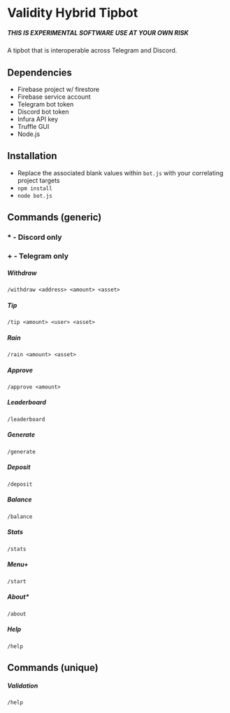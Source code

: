 # Validity Hybrid Tipbot

##### THIS IS EXPERIMENTAL SOFTWARE USE AT YOUR OWN RISK

A tipbot that is interoperable across Telegram and Discord.

## Dependencies

* Firebase project w/ firestore
* Firebase service account
* Telegram bot token
* Discord bot token
* Infura API key
* Truffle GUI
* Node.js

## Installation

* Replace the associated blank values within `bot.js` with your correlating project targets
* `npm install`
* `node bot.js`

## Commands (generic)

 ### * - Discord only
 ### + - Telegram only

 ##### Withdraw
 ```
/withdraw <address> <amount> <asset>
 ```
 ##### Tip
 ```
/tip <amount> <user> <asset>
 ```
 ##### Rain
 ```
/rain <amount> <asset>
 ```
 ##### Approve
 ```
/approve <amount>
 ```
 ##### Leaderboard
 ```
 /leaderboard
 ```
 ##### Generate
 ```
 /generate
 ```
 ##### Deposit
 ```
 /deposit
 ```
 ##### Balance
 ```
 /balance
 ```
 ##### Stats
 ```
/stats
 ```
 ##### Menu+
 ```
 /start
 ```
 ##### About*
 ```
 /about
 ```
 ##### Help
 ```
 /help
 ```

 ## Commands (unique)

 ##### Validation
 ```
/help
 ```
